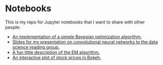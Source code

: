 # Notebooks
This is my repo for Jupyter notebooks that I want to share with other people:
- [An implementation of a simple Bayesian optimization algorithm.](https://github.com/jsaporta/Notebooks/blob/master/Notebooks/Parametric%20Model%20Example.ipynb)
- [Slides for my presentation on convolutional neural networks to the data science reading group.](https://github.com/jsaporta/Notebooks/blob/master/Notebooks/Convolutional%20Neural%20Networks.ipynb)
- [A fun little description of the EM algorithm.](https://nbviewer.jupyter.org/github/jsaporta/Notebooks/blob/master/Notebooks/The%20EM%20Algorithm.ipynb)
- [An interactive plot of stock prices in Bokeh.](https://nbviewer.jupyter.org/github/jsaporta/Notebooks/blob/master/Notebooks/Bokeh%20Stocks.ipynb)
